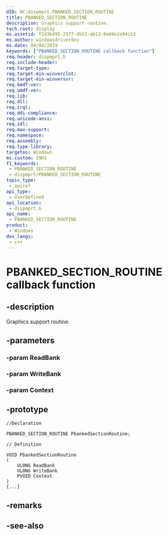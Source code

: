 ```yaml
---
UID: NC:dispmprt.PBANKED_SECTION_ROUTINE
title: PBANKED_SECTION_ROUTINE
description: Graphics support routine.
tech.root: display
ms.assetid: f2d3b495-2977-4b51-a613-0e04e2e94c53
ms.author: windowsdriverdev
ms.date: 04/04/2019
keywords: ["PBANKED_SECTION_ROUTINE callback function"]
req.header: dispmprt.h
req.include-header: 
req.target-type: 
req.target-min-winverclnt: 
req.target-min-winversvr: 
req.kmdf-ver: 
req.umdf-ver: 
req.lib: 
req.dll: 
req.irql: 
req.ddi-compliance: 
req.unicode-ansi: 
req.idl: 
req.max-support: 
req.namespace: 
req.assembly: 
req.type-library: 
targetos: Windows
ms.custom: 19H1
f1_keywords:
 - PBANKED_SECTION_ROUTINE
 - dispmprt/PBANKED_SECTION_ROUTINE
topic_type:
 - apiref
api_type:
 - UserDefined
api_location:
 - dispmprt.h
api_name:
 - PBANKED_SECTION_ROUTINE
product:
 - Windows
dev_langs:
 - c++
---
```


# PBANKED_SECTION_ROUTINE callback function


## -description

Graphics support routine.

## -parameters

### -param ReadBank

### -param WriteBank

### -param Context 

## -prototype

```
//Declaration

PBANKED_SECTION_ROUTINE PbankedSectionRoutine; 

// Definition

VOID PbankedSectionRoutine 
(
	ULONG ReadBank
	ULONG WriteBank
	PVOID Context
)
{...}

```

## -remarks

## -see-also

